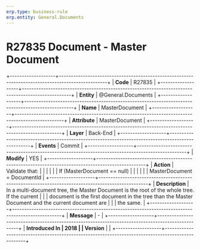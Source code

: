 ```yaml
---
erp.type: business-rule
erp.entity: General.Documents
---
```


# R27835 Document - Master Document
+-------------------+--------------------------------------------------------------------------------------------------+
| **Code**          | R27835                                                                                           |
+-------------------+--------------------------------------------------------------------------------------------------+
| **Entity**        | @General.Documents                                                                                         |
+-------------------+--------------------------------------------------------------------------------------------------+
| **Name**          | MasterDocument                                                                                   |
+-------------------+--------------------------------------------------------------------------------------------------+
| **Attribute**     | MasterDocument                                                                                   |
+-------------------+--------------------------------------------------------------------------------------------------+
| **Layer**         | Back-End                                                                                         |
+-------------------+--------------------------------------------------------------------------------------------------+
| **Events**        | Commit                                                                                           |
+-------------------+--------------------------------------------------------------------------------------------------+
| **Modify**        | YES                                                                                              |
+-------------------+--------------------------------------------------------------------------------------------------+
| **Action**        | Validate that:                                                                                   |
|                   |                                                                                                  |
|                   | If (MasterDocument == null)                                                                      |
|                   |                                                                                                  |
|                   | MasterDocument = DocumentId                                                                      |
+-------------------+--------------------------------------------------------------------------------------------------+
| **Description**   | In a multi-document tree, the Master Document is the root of the whole tree. If the current      |
|                   | document is the first document in the tree than the Master Document and the current document are |
|                   | the same.                                                                                        |
+-------------------+--------------------------------------------------------------------------------------------------+
| **Message**       | \-                                                                                               |
+-------------------+--------------------------------------------------------------------------------------------------+
| **Introduced In   | 2018                                                                                             |
| Version**         |                                                                                                  |
+-------------------+--------------------------------------------------------------------------------------------------+

  

  

  
